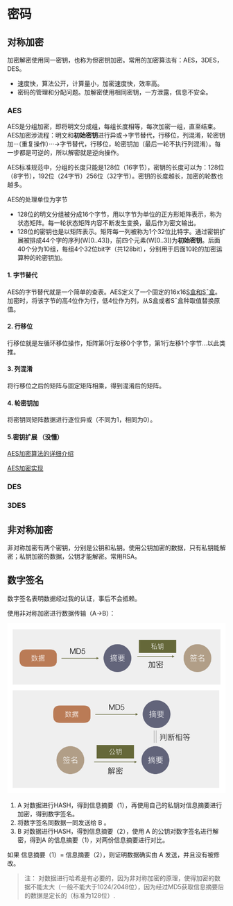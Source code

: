 # 密码

## 对称加密

加密解密使用同一密钥，也称为但密钥加密。常用的加密算法有：AES，3DES，DES。

* 速度快，算法公开，计算量小，加密速度快，效率高。
* 密码的管理和分配问题。加解密使用相同密钥，一方泄露，信息不安全。

### AES

AES是分组加密，即将明文分成组，每组长度相等，每次加密一组，直至结束。AES加密涉流程：明文和**初始密钥**进行异或->字节替代，行移位，列混淆，轮密钥加···（重复操作）···->字节替代，行移位，轮密钥加（最后一轮不执行列混淆）。每一步都是可逆的，所以解密就是逆向操作。

AES标准规范中，分组的长度只能是128位（16字节），密钥的长度可以为：128位（8字节），192位（24字节）256位（32字节）。密钥的长度越长，加密的轮数也越多。

AES的处理单位为字节

* 128位的明文分组被分成16个字节，用以字节为单位的正方形矩阵表示，称为状态矩阵。每一轮状态矩阵内容不断发生变换，最后作为密文输出。
* 128位的密钥也是以矩阵表示。矩阵每一列被称为1个32位比特字。通过密钥扩展被排成44个字的序列(W[0..43])，前四个元素(W[0..3])为**初始密钥**。后面40个分为10组，每组4个32位bit字（共128bit），分别用于后面10轮的加密运算种的轮密钥加。

#### 1. 字节替代

AES的字节替代就是一个简单的查表。AES定义了一个固定的16x16[S盒和Sˉ盒](https://wenku.baidu.com/view/2d11d7cdad51f01dc281f189.html)。加密时，将该字节的高4位作为行，低4位作为列，从S盒或者Sˉ盒种取值替换原值。

#### 2. 行移位

行移位就是左循环移位操作，矩阵第0行左移0个字节，第1行左移1个字节...以此类推。

#### 3. 列混淆

将行移位之后的矩阵与固定矩阵相乘，得到混淆后的矩阵。

#### 4. 轮密钥加

将密钥同矩阵数据进行逐位异或（不同为1，相同为0）。

#### 5.密钥扩展 （没懂）

[AES加密算法的详细介绍](http://blog.csdn.net/qq_28205153/article/details/55798628)

[AES加密实现](https://github.com/dhuertas/AES/blob/master/aes.c)

### DES

### 3DES


## 非对称加密

非对称加密有两个密钥，分别是公钥和私钥。使用公钥加密的数据，只有私钥能解密；私钥加密的数据，公钥才能解密。常用RSA。


## 数字签名

数字签名表明数据经过我的认证，事后不会抵赖。

使用非对称加密进行数据传输（A->B）：

![非对称加密](../images/非对称加密.png)

1. A 对数据进行HASH，得到信息摘要（1），再使用自己的私钥对信息摘要进行加密，得到数字签名。
2. 将数字签名同数据一同发送给 B 。
3. B 对数据进行HASH，得到信息摘要（2），使用 A 的公钥对数字签名进行解密，得到A 的信息摘要（1），对两份信息摘要进行对比。

如果 信息摘要（1）= 信息摘要（2），则证明数据确实由 A 发送，并且没有被修改。

> 注： 对数据进行哈希是有必要的，因为非对称加密的原理，使得加密的数据不能太大（一般不能大于1024/2048位），因为经过MD5获取信息摘要后的数据是定长的（标准为128位）.

